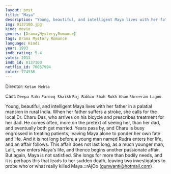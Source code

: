 ```yaml
---
layout: post
title: "Maya"
description: "Young, beautiful, and intelligent Maya lives with her father in a palatial mansion in rural India. When her father suffers a stroke, she calls for the local Dr. Charu Das, who arrives on his bicycle and prescribes treatment for her dad. He comes often, more on the pretext of seeing her, than her dad, and eventually both get married. Years pass by, and Charu is busy engrossed in treating patients, .."
img: 0137100.jpg
kind: movie
genres: [Drama,Mystery,Romance]
tags: Drama Mystery Romance 
language: Hindi
year: 1993
imdb_rating: 5.4
votes: 2013
imdb_id: 0137100
netflix_id: 70057994
color: 774936
---
```

Director: `Ketan Mehta`  

Cast: `Deepa Sahi` `Farooq Shaikh` `Raj Babbar` `Shah Rukh Khan` `Shreeram Lagoo` 

Young, beautiful, and intelligent Maya lives with her father in a palatial mansion in rural India. When her father suffers a stroke, she calls for the local Dr. Charu Das, who arrives on his bicycle and prescribes treatment for her dad. He comes often, more on the pretext of seeing her, than her dad, and eventually both get married. Years pass by, and Charu is busy engrossed in treating patients, leaving Maya alone to ponder her own fate and life. And it is not long before a young man named Rudra enters her life, and an affair follows. This affair does not last long, as a much younger man, Lalit, now enters Maya's life, and thence begins another passionate affair. But again, Maya is not satisfied. She longs for more than bodily needs, and it is perhaps this that leads to her sudden death, leaving two investigators to probe who or what really killed Maya.::rAjOo (gunwanti@hotmail.com)